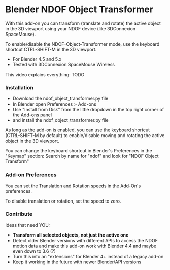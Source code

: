 # Blender NDOF Object Transformer

With this add-on you can transform (translate and rotate) the active object in the 3D viewport using your NDOF device (like 3DConnexion SpaceMouse).

To enable/disable the NDOF-Object-Transformer mode, use the keyboard shortcut CTRL-SHIFT-M in the 3D viewport.

- For Blender 4.5 and 5.x
- Tested with 3DConnexion SpaceMouse Wireless

This video explains everything: TODO


### Installation

- Download the ndof_object_transformer.py file
- In Blender open Preferences > Add-ons
- Use "Install from Disk" from the little dropdown in the top right corner of the Add-ons panel
- and install the ndof_object_transformer.py file

As long as the add-on is enabled, you can use the keyboard shortcut (CTRL-SHIFT-M by default) to enable/disable moving and rotating the active object in the 3D viewport.

You can change the keyboard shortcut in Blender's Preferences in the "Keymap" section: Search by name for "ndof" and look for "NDOF Object Transform"


### Add-on Preferences

You can set the Translation and Rotation speeds in the Add-On's preferences.

To disable translation or rotation, set the speed to zero.


### Contribute

Ideas that need YOU:
- **Transform all selected objects, not just the active one**
- Detect older Blender versions with different APIs to access the NDOF motion data and make this add-on work with Blender 4.4 and maybe even down to 3.6 (?)
- Turn this into an "extensions" for Blender 4+ instead of a legacy add-on
- Keep it working in the future with newer Blender/API versions

